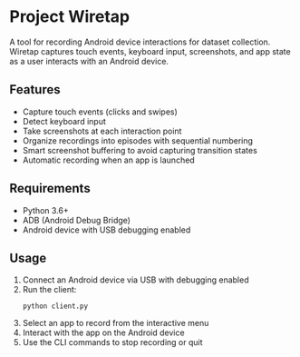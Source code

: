 # Project Wiretap

A tool for recording Android device interactions for dataset collection. Wiretap captures touch events, keyboard input, screenshots, and app state as a user interacts with an Android device.

## Features

- Capture touch events (clicks and swipes)
- Detect keyboard input
- Take screenshots at each interaction point
- Organize recordings into episodes with sequential numbering
- Smart screenshot buffering to avoid capturing transition states
- Automatic recording when an app is launched

## Requirements

- Python 3.6+
- ADB (Android Debug Bridge)
- Android device with USB debugging enabled

## Usage

1. Connect an Android device via USB with debugging enabled
2. Run the client:
   ```
   python client.py
   ```
3. Select an app to record from the interactive menu
4. Interact with the app on the Android device
5. Use the CLI commands to stop recording or quit

